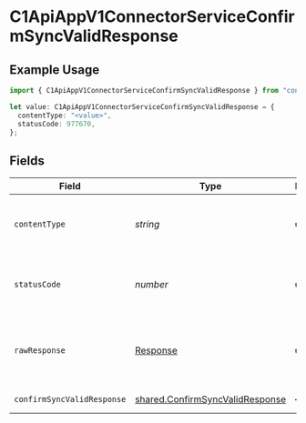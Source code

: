 # C1ApiAppV1ConnectorServiceConfirmSyncValidResponse

## Example Usage

```typescript
import { C1ApiAppV1ConnectorServiceConfirmSyncValidResponse } from "conductorone-sdk-typescript/sdk/models/operations";

let value: C1ApiAppV1ConnectorServiceConfirmSyncValidResponse = {
  contentType: "<value>",
  statusCode: 977670,
};
```

## Fields

| Field                                                                                     | Type                                                                                      | Required                                                                                  | Description                                                                               |
| ----------------------------------------------------------------------------------------- | ----------------------------------------------------------------------------------------- | ----------------------------------------------------------------------------------------- | ----------------------------------------------------------------------------------------- |
| `contentType`                                                                             | *string*                                                                                  | :heavy_check_mark:                                                                        | HTTP response content type for this operation                                             |
| `statusCode`                                                                              | *number*                                                                                  | :heavy_check_mark:                                                                        | HTTP response status code for this operation                                              |
| `rawResponse`                                                                             | [Response](https://developer.mozilla.org/en-US/docs/Web/API/Response)                     | :heavy_check_mark:                                                                        | Raw HTTP response; suitable for custom response parsing                                   |
| `confirmSyncValidResponse`                                                                | [shared.ConfirmSyncValidResponse](../../../sdk/models/shared/confirmsyncvalidresponse.md) | :heavy_minus_sign:                                                                        | Successful response                                                                       |